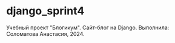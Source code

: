 # django_sprint4
Учебный проект "Блогикум".
Сайт-блог на Django.
Выполнила: Соломатова Анастасия, 2024.
